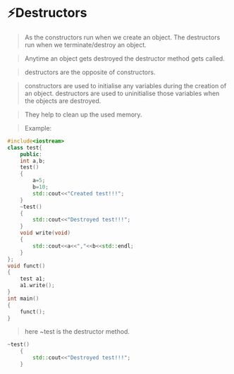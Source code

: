 # ⚡Destructors
> As the constructors run when we create an object. The destructors run when we terminate/destroy an object.

> Anytime an object gets destroyed the destructor method gets called.

> destructors are the opposite of constructors. 

> constructors are used to initialise any variables during the creation of an object. destructors are used to uninitialise those variables when the objects are destroyed.

> They help to clean up the used memory.

> Example:
```c++
#include<iostream>
class test{
    public:
    int a,b;
    test()
    {
        a=5;
        b=10;
        std::cout<<"Created test!!!";
    }
    ~test()
    {
        std::cout<<"Destroyed test!!!";
    }
    void write(void)
    {
        std::cout<<a<<","<<b<<std::endl;
    }
};
void funct()
{
    test a1;
    a1.write();
}
int main()
{
    funct(); 
}
```
> here ~test is the destructor method.
```c++
~test()
    {
        std::cout<<"Destroyed test!!!";
    }
```